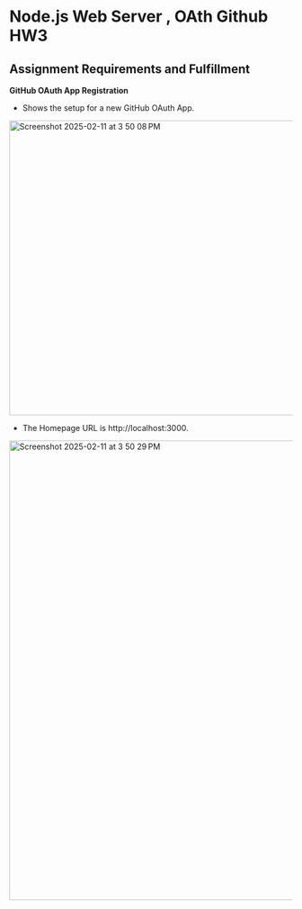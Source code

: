 # Node.js Web Server , OAth Github HW3

## Assignment Requirements and Fulfillment

**GitHub OAuth App Registration**
- Shows the setup for a new GitHub OAuth App.
<img width="524" alt="Screenshot 2025-02-11 at 3 50 08 PM" src="https://github.com/user-attachments/assets/8cedc6b9-de94-4411-a8ce-a2dbf459ed62" />

- The Homepage URL is http://localhost:3000.
<img width="817" alt="Screenshot 2025-02-11 at 3 50 29 PM" src="https://github.com/user-attachments/assets/3cff6d55-25ab-4d64-a763-cc8bea0d6c05" />
